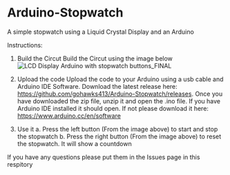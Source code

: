 # Arduino-Stopwatch
A simple stopwatch using a Liquid Crystal Display and an Arduino

Instructions:
1. Build the Circut
     Build the Circut using the image below
     ![LCD Display Arduino with stopwatch buttons_FINAL](https://github.com/gohawks413/Arduino-Stopwatch/assets/139598042/fbece72a-3d51-46f7-bf24-b2587fc9f880)

2. Upload the code
     Upload the code to your Arduino using a usb cable and Arduino IDE Software. Download the latest release here: https://github.com/gohawks413/Arduino-Stopwatch/releases. Once you have downloaded the zip file, unzip it and open the .ino file. If you have Arduino IDE installed it should open. If not please download it here: https://www.arduino.cc/en/software

3. Use it
    a. Press the left button (From the image above) to start and stop the stopwatch
    b. Press the right button (From the image above) to reset the stopwatch. It will show a countdown


If you have any questions please put them in the Issues page in this respitory
